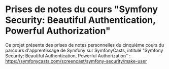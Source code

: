 # Prises de notes du cours "Symfony Security: Beautiful Authentication, Powerful Authorization"

Ce projet présente des prises de notes personnelles du cinquième cours du parcours
d'apprentissage de Symfony sur SymfonyCasts, intitulé  "Symfony Security: Beautiful Authentication, Powerful Authorization" :
https://symfonycasts.com/screencast/symfony-security/make-user
